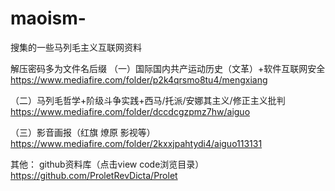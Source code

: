# maoism-
搜集的一些马列毛主义互联网资料

解压密码多为文件名后缀
（一）国际国内共产运动历史（文革）+软件互联网安全
https://www.mediafire.com/folder/p2k4qrsmo8tu4/mengxiang


（二）马列毛哲学+阶级斗争实践+西马/托派/安娜其主义/修正主义批判
https://www.mediafire.com/folder/dccdcgzpmz7hw/aiguo


（三）影音画报（红旗 燎原 影视等）
https://www.mediafire.com/folder/2kxxjpahtydi4/aiguo113131

其他：
github资料库（点击view code浏览目录）
https://github.com/ProletRevDicta/Prolet
